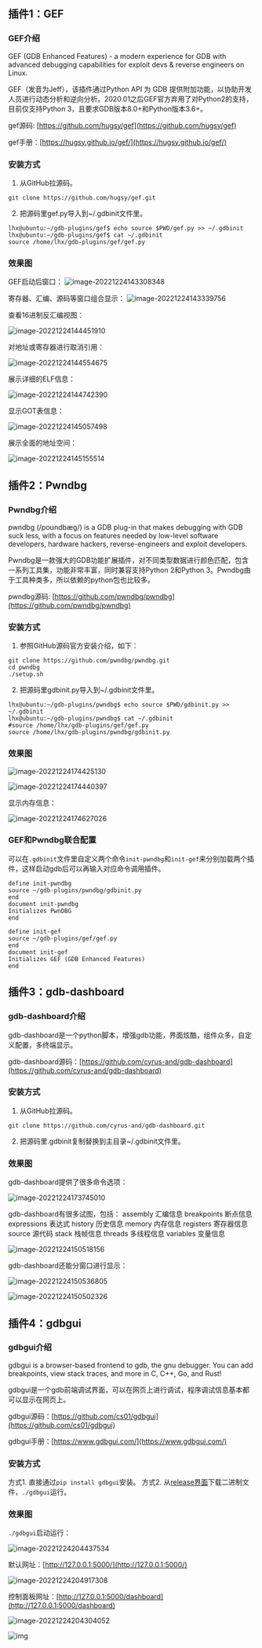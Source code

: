 ## 插件1：GEF
### GEF介绍
GEF (GDB Enhanced Features) - a modern experience for GDB with advanced debugging capabilities for exploit devs & reverse engineers on Linux.

GEF（发音为Jeff），该插件通过Python API 为 GDB 提供附加功能，以协助开发人员进行动态分析和逆向分析。2020.01之后GEF官方弃用了对Python2的支持，目前仅支持Python 3，且要求GDB版本8.0+和Python版本3.6+。

gef源码: [https://github.com/hugsy/gef](https://github.com/hugsy/gef)

gef手册：[https://hugsy.github.io/gef/](https://hugsy.github.io/gef/)

### 安装方式

1. 从GitHub拉源码。
```
git clone https://github.com/hugsy/gef.git
```
2. 把源码里gef.py导入到~/.gdbinit文件里。

```
lhx@ubuntu:~/gdb-plugins/gef$ echo source $PWD/gef.py >> ~/.gdbinit
lhx@ubuntu:~/gdb-plugins/gef$ cat ~/.gdbinit 
source /home/lhx/gdb-plugins/gef/gef.py
```

### 效果图

GEF启动后窗口：
![image-20221224143308348](https://cdn.jsdelivr.net/gh/HanxuLiu/CDN1/img/2022/202212241433459.png)

寄存器、汇编、源码等窗口组合显示：
![image-20221224143339756](https://cdn.jsdelivr.net/gh/HanxuLiu/CDN1/img/2022/202212241433859.png)

查看16进制反汇编视图：

![image-20221224144451910](https://cdn.jsdelivr.net/gh/HanxuLiu/CDN1/img/2022/202212241444977.png)

 对地址或寄存器进行取消引用：

![image-20221224144554675](https://cdn.jsdelivr.net/gh/HanxuLiu/CDN1/img/2022/202212241445754.png)

展示详细的ELF信息：

![image-20221224144742390](https://cdn.jsdelivr.net/gh/HanxuLiu/CDN1/img/2022/202212241447468.png)

显示GOT表信息：

![image-20221224145057498](https://cdn.jsdelivr.net/gh/HanxuLiu/CDN1/img/2022/202212241450560.png)

展示全面的地址空间：

![image-20221224145155514](https://cdn.jsdelivr.net/gh/HanxuLiu/CDN1/img/2022/202212241451604.png)


## 插件2：Pwndbg
### Pwndbg介绍
pwndbg (/poʊndbæg/) is a GDB plug-in that makes debugging with GDB suck less, with a focus on features needed by low-level software developers, hardware hackers, reverse-engineers and exploit developers.

Pwndbg是一款强大的GDB功能扩展插件，对不同类型数据进行颜色匹配，包含一系列工具集，功能非常丰富，同时兼容支持Python 2和Python 3。Pwndbg由于工具种类多，所以依赖的python包也比较多。

pwndbg源码: [https://github.com/pwndbg/pwndbg](https://github.com/pwndbg/pwndbg)

### 安装方式

1. 参照GitHub源码官方安装介绍，如下：
```
git clone https://github.com/pwndbg/pwndbg.git
cd pwndbg
./setup.sh
```

2. 把源码里gdbinit.py导入到~/.gdbinit文件里。

```
lhx@ubuntu:~/gdb-plugins/pwndbg$ echo source $PWD/gdbinit.py >> ~/.gdbinit
lhx@ubuntu:~/gdb-plugins/pwndbg$ cat ~/.gdbinit 
#source /home/lhx/gdb-plugins/gef/gef.py
source /home/lhx/gdb-plugins/pwndbg/gdbinit.py
```

### 效果图

![image-20221224174425130](https://cdn.jsdelivr.net/gh/HanxuLiu/CDN1/img/2022/202212241744229.png)

![image-20221224174440397](https://cdn.jsdelivr.net/gh/HanxuLiu/CDN1/img/2022/202212241744493.png)

显示内存信息：

![image-20221224174627026](https://cdn.jsdelivr.net/gh/HanxuLiu/CDN1/img/2022/202212241746114.png)

### GEF和Pwndbg联合配置
可以在`.gdbinit`文件里自定义两个命令`init-pwndbg`和`init-gef`来分别加载两个插件，这样启动gdb后可以再输入对应命令调用插件。

```
define init-pwndbg
source ~/gdb-plugins/pwndbg/gdbinit.py
end
document init-pwndbg
Initializes PwnDBG
end

define init-gef
source ~/gdb-plugins/gef/gef.py
end
document init-gef
Initializes GEF (GDB Enhanced Features)
end
```

## 插件3：gdb-dashboard

### gdb-dashboard介绍
gdb-dashboard是一个python脚本，增强gdb功能，界面炫酷，组件众多，自定义配置，多终端显示。

gdb-dashboard源码：[https://github.com/cyrus-and/gdb-dashboard](https://github.com/cyrus-and/gdb-dashboard)

### 安装方式

1. 从GitHub拉源码。
```
git clone https://github.com/cyrus-and/gdb-dashboard.git
```
2. 把源码里.gdbinit复制替换到主目录~/.gdbinit文件里。

### 效果图

gdb-dashboard提供了很多命令选项：

![image-20221224173745010](https://cdn.jsdelivr.net/gh/HanxuLiu/CDN1/img/2022/202212241737106.png)

gdb-dashboard有很多试图，包括：
assembly	汇编信息
breakpoints	断点信息
expressions	表达式
history		历史信息
memory		内存信息
registers	寄存器信息
source		源代码
stack		栈帧信息
threads		多线程信息
variables	变量信息

![image-20221224150518156](https://cdn.jsdelivr.net/gh/HanxuLiu/CDN1/img/2022/202212241505263.png)

gdb-dashboard还能分窗口进行显示：

![image-20221224150536805](https://cdn.jsdelivr.net/gh/HanxuLiu/CDN1/img/2022/202212241505028.png)

![image-20221224150502326](https://cdn.jsdelivr.net/gh/HanxuLiu/CDN1/img/2022/202212241505496.png)


## 插件4：gdbgui

### gdbgui介绍
gdbgui is a browser-based frontend to gdb, the gnu debugger. You can add breakpoints, view stack traces, and more in C, C++, Go, and Rust!

gdbgui是一个gdb前端调试界面，可以在网页上进行调试，程序调试信息基本都可以显示在网页上。

gdbgui源码：[https://github.com/cs01/gdbgui](https://github.com/cs01/gdbgui)

gdbgui手册：[https://www.gdbgui.com/](https://www.gdbgui.com/)

### 安装方式

方式1. 直接通过`pip install gdbgui`安装。
方式2. 从[release界面](https://github.com/cs01/gdbgui/releases)下载二进制文件，`./gdbgui`运行。

### 效果图

`./gdbgui`启动运行：

![image-20221224204437534](https://cdn.jsdelivr.net/gh/HanxuLiu/CDN1/img/2022/202212242044651.png)

默认网址：[http://127.0.0.1:5000/](http://127.0.0.1:5000/)

![image-20221224204917308](https://cdn.jsdelivr.net/gh/HanxuLiu/CDN1/img/2022/202212242049415.png)

控制面板网址：[http://127.0.0.1:5000/dashboard](http://127.0.0.1:5000/dashboard)

![image-20221224204304052](https://cdn.jsdelivr.net/gh/HanxuLiu/CDN1/img/2022/202212242043165.png)


![img](https://github.com/cs01/gdbgui/raw/master/screenshots/gdbgui_animation.gif)
